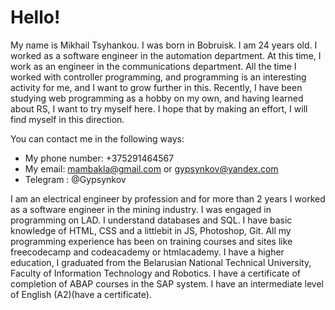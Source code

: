 # Hello! #


  My name is Mikhail Tsyhankou. I was born in Bobruisk. I am 24 years old. I worked  as a software engineer in the automation department. At this time, I work as an engineer in the communications department. All the time I worked with controller programming, and programming is an interesting activity for me, and I want to grow further in this. Recently, I have been studying web programming as a hobby on my own, and having learned about RS, I want to try myself here. I hope that by making an effort, I will find myself in this direction.

You can contact me in the following ways:
  * My phone number: +375291464567
  * My email: mambakla@gmail.com or gypsynkov@yandex.com
  * Telegram : @Gypsynkov
  
  
  I am an electrical engineer by profession and for more than 2 years I worked as a software engineer in the mining industry.
I was engaged in programming on LAD. I understand databases and SQL. I have basic knowledge of HTML, CSS and a littlebit in JS, Photoshop, Git. All my programming experience has been on training courses and sites like freecodecamp and codeacademy or htmlacademy.
I have a higher education, I graduated from the Belarusian National Technical University, Faculty of Information Technology and Robotics.
I have a certificate of completion of ABAP courses in the SAP system. 
I have an intermediate level of English (A2)(have a certificate).
